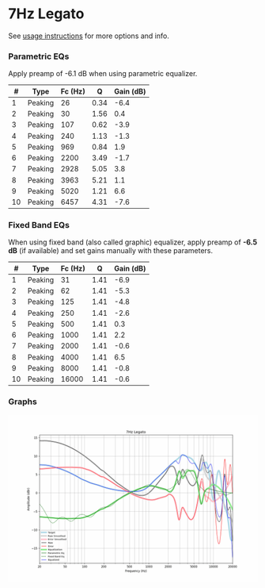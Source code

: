 # 7Hz Legato
See [usage instructions](https://github.com/jaakkopasanen/AutoEq#usage) for more options and info.

### Parametric EQs
Apply preamp of -6.1 dB when using parametric equalizer.

|   # | Type    |   Fc (Hz) |    Q |   Gain (dB) |
|-----|---------|-----------|------|-------------|
|   1 | Peaking |        26 | 0.34 |        -6.4 |
|   2 | Peaking |        30 | 1.56 |         0.4 |
|   3 | Peaking |       107 | 0.62 |        -3.9 |
|   4 | Peaking |       240 | 1.13 |        -1.3 |
|   5 | Peaking |       969 | 0.84 |         1.9 |
|   6 | Peaking |      2200 | 3.49 |        -1.7 |
|   7 | Peaking |      2928 | 5.05 |         3.8 |
|   8 | Peaking |      3963 | 5.21 |         1.1 |
|   9 | Peaking |      5020 | 1.21 |         6.6 |
|  10 | Peaking |      6457 | 4.31 |        -7.6 |

### Fixed Band EQs
When using fixed band (also called graphic) equalizer, apply preamp of **-6.5 dB** (if available) and set gains manually with these parameters.

|   # | Type    |   Fc (Hz) |    Q |   Gain (dB) |
|-----|---------|-----------|------|-------------|
|   1 | Peaking |        31 | 1.41 |        -6.9 |
|   2 | Peaking |        62 | 1.41 |        -5.3 |
|   3 | Peaking |       125 | 1.41 |        -4.8 |
|   4 | Peaking |       250 | 1.41 |        -2.6 |
|   5 | Peaking |       500 | 1.41 |         0.3 |
|   6 | Peaking |      1000 | 1.41 |         2.2 |
|   7 | Peaking |      2000 | 1.41 |        -0.6 |
|   8 | Peaking |      4000 | 1.41 |         6.5 |
|   9 | Peaking |      8000 | 1.41 |        -0.8 |
|  10 | Peaking |     16000 | 1.41 |        -0.6 |

### Graphs
![](./7Hz%20Legato.png)
